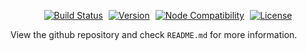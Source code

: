 <p align="center">
  <a href="https://github.com/originjs/origin.js/actions/workflows/ci.yml" style="margin-right: 5px"><img src="https://github.com/originjs/origin.js/actions/workflows/ci.yml/badge.svg?branch=main" alt="Build Status"></a>
  <a href="https://www.npmjs.com/package/origin.js" style="margin-right: 5px"><img src="https://badgen.net/npm/v/origin.js" alt="Version"></a>
  <a href="https://nodejs.org/en/about/releases/" style="margin-right: 5px"><img src="https://img.shields.io/node/v/vite.svg" alt="Node Compatibility"></a>
  <a href="https://www.npmjs.com/package/origin.js"><img src="https://badgen.net/npm/license/origin.js" alt="License"></a>
 </p>

View the github repository and check `README.md` for more information.

